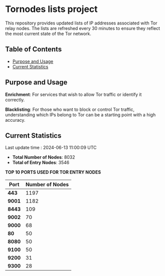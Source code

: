# Tornodes lists project

This repository provides updated lists of IP addresses associated with Tor relay nodes. The lists are refreshed every 30 minutes to ensure they reflect the most current state of the Tor network.

## Table of Contents

- [Purpose and Usage](#purpose-and-usage)
- [Current Statistics](#current-statistics)


## Purpose and Usage

**Enrichment**: For services that wish to allow Tor traffic or identify it correctly.

**Blacklisting**: For those who want to block or control Tor traffic, understanding which IPs belong to Tor can be a starting point with a high accuracy.

## Current Statistics

Last update time : 2024-06-13 11:00:09 UTC

- **Total Number of Nodes**: 8032
- **Total of Entry Nodes**: 3546

**TOP 10 PORTS USED FOR TOR ENTRY NODES**

| **Port** | **Number of Nodes** |
|------|-----------------|
| **443**   | 1197  |
| **9001**   | 1182  |
| **8443**   | 109  |
| **9002**   | 70  |
| **9000**   | 68  |
| **80**   | 50  |
| **8080**   | 50  |
| **9100**   | 50  |
| **9200**   | 31  |
| **9300**   | 28  |

